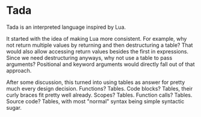 # Tada

Tada is an interpreted language inspired by Lua.

It started with the idea of making Lua more consistent. For example, why not
return multiple values by returning and then destructuring a table? That would
also allow accessing return values besides the first in expressions. Since we
need destructuring anyways, why not use a table to pass arguments? Positional
and keyword arguments would directly fall out of that approach.

After some discussion, this turned into using tables as answer for pretty much
every design decision. Functions? Tables. Code blocks? Tables, their curly
braces fit pretty well already. Scopes? Tables. Function calls? Tables. Source
code? Tables, with most "normal" syntax being simple syntactic sugar.
